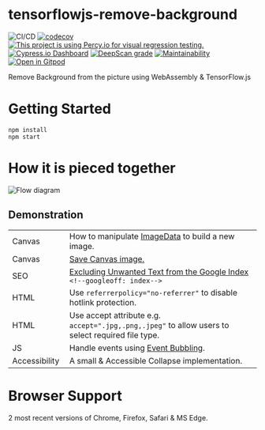 # tensorflowjs-remove-background
![CI/CD](https://github.com/poly-glot/tensorflowjs-remove-background/workflows/CI/CD/badge.svg)
[![codecov](https://codecov.io/gh/poly-glot/tensorflowjs-remove-background/branch/master/graph/badge.svg)](https://codecov.io/gh/poly-glot/tensorflowjs-remove-background)
[![This project is using Percy.io for visual regression testing.](https://percy.io/static/images/percy-badge.svg)](https://percy.io/poly-glot/tensorflowjs-remove-background)
[![Cypress.io Dashboard](https://img.shields.io/badge/cypress-dashboard-brightgreen.svg)](https://dashboard.cypress.io/projects/jp2thc/runs)
[![DeepScan grade](https://deepscan.io/api/teams/8408/projects/10623/branches/149386/badge/grade.svg)](https://deepscan.io/dashboard#view=project&tid=8408&pid=10623&bid=149386)
[![Maintainability](https://api.codeclimate.com/v1/badges/e9ab18c4667689e347de/maintainability)](https://codeclimate.com/github/poly-glot/tensorflowjs-remove-background/maintainability)
[![Open in Gitpod](https://gitpod.io/button/open-in-gitpod.svg)](https://gitpod.io/#https://github.com/poly-glot/tensorflowjs-remove-background)

Remove Background from the picture using WebAssembly & TensorFlow.js

# Getting Started
```
npm install
npm start
```

# How it is pieced together
<img src="https://removebg.junaid.eu/assets/diagram.svg" alt="Flow diagram" />

## Demonstration
<table width="100%">
    <tr>
        <td width="100">Canvas</td>
        <td>How to manipulate <a href="https://developer.mozilla.org/en-US/docs/Web/API/ImageData" target="_blank">ImageData</a> to build a new image.</td>
    </tr>
    <tr>
        <td width="100">Canvas</td>
        <td><a href="https://github.com/poly-glot/tensorflowjs-remove-background/blob/00b6333c660ea1ecf7d1562dae56b68eea137041/src/component/output/events.js#L42" target="_blank">Save Canvas image.</a></td>
    </tr>    
    <tr>
        <td width="100">SEO</td>
        <td><a href="https://support.google.com/gsa/answer/6329153?hl=en#82542">Excluding Unwanted Text from the Google Index</a> <code>&lt;!--googleoff: index--&gt;</code></td>
    </tr>        
    <tr>
        <td width="100">HTML</td>
        <td>Use <code>referrerpolicy="no-referrer"</code> to disable hotlink protection.</td>
    </tr>
    <tr>
        <td width="100">HTML</td>
        <td>Use accept attribute e.g. <code>accept=".jpg,.png,.jpeg"</code> to allow users to select required file type.</td>
    </tr>  
    <tr>
        <td width="100">JS</td>
        <td>Handle events using <a href="https://javascript.info/bubbling-and-capturing">Event Bubbling</a>.</td>
    </tr>                                
    <tr>
        <td width="100">Accessibility</td>
        <td>A small &amp; Accessible Collapse implementation.</td>
    </tr>                                    
</table>

# Browser Support
2 most recent versions of Chrome, Firefox, Safari & MS Edge.
